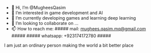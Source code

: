 - 👋 Hi, I’m @MugheesQasim
- 👀 I’m interested in game development and AI
- 🌱 I’m currently developing games and learning deep learning
- 💞️ I’m looking to collaborate on ...
- 📫 How to reach me: ##### mail: mughees.qasim.mq@gmail.com #####    ##### whatsapp: +923174172780 #####

I am just an ordinary person making the world a bit better place

<!---
MugheesQasim/MugheesQasim is a ✨ special ✨ repository because its `README.md` (this file) appears on your GitHub profile.
You can click the Preview link to take a look at your changes.
--->
